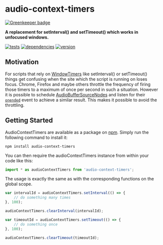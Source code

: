 # audio-context-timers

[![Greenkeeper badge](https://badges.greenkeeper.io/chrisguttandin/audio-context-timers.svg)](https://greenkeeper.io/)

**A replacement for setInterval() and setTimeout() which works in unfocused windows.**

[![tests](https://img.shields.io/travis/chrisguttandin/audio-context-timers/master.svg?style=flat-square)](https://travis-ci.org/chrisguttandin/audio-context-timers)
[![dependencies](https://img.shields.io/david/chrisguttandin/audio-context-timers.svg?style=flat-square)](https://www.npmjs.com/package/audio-context-timers)
[![version](https://img.shields.io/npm/v/audio-context-timers.svg?style=flat-square)](https://www.npmjs.com/package/audio-context-timers)

## Motivation

For scripts that rely on [WindowTimers](http://www.w3.org/TR/html5/webappapis.html#timers) like
setInterval() or setTimeout() things get confusing when the site which the script is running on
loses focus. Chrome, Firefox and maybe others throttle the frequency of firing those timers to a
maximum of once per second in such a situation. However it is possible to schedule
[AudioBufferSourceNodes](https://webaudio.github.io/web-audio-api/#AudioBufferSourceNode) and listen
for their
[`onended`](https://webaudio.github.io/web-audio-api/#widl-AudioScheduledSourceNode-onended) event
to achieve a similar result. This makes it possible to avoid the throttling.

## Getting Started

AudioContextTimers are available as a package on
[npm](https://www.npmjs.org/package/audio-context-timers). Simply run the following command to
install it:

```shell
npm install audio-context-timers
```

You can then require the audioContextTimers instance from within your code like this:

```js
import * as audioContextTimers from 'audio-context-timers';
```

The usage is exactly the same as with the corresponding functions on the global scope.

```js
var intervalId = audioContextTimers.setInterval(() => {
    // do something many times
}, 100);

audioContextTimers.clearInterval(intervalId);

var timeoutId = audioContextTimers.setTimeout(() => {
    // do something once
}, 100);

audioContextTimers.clearTimeout(timeoutId);
```
